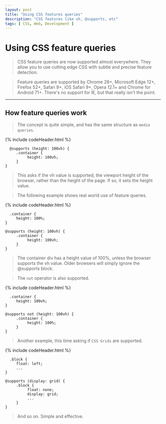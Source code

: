 ```yaml
---
layout: post
title: "Using CSS features queries"
description: "CSS features like vh, @supports, etc"
tags: [ CSS, Web, Development ]
---
```



# Using CSS feature queries
>CSS feature queries are now supported almost everywhere. They allow you to use cutting edge CSS with subtle and precise feature detection.

>Feature queries are supported by Chrome 28+, Microsoft Edge 12+, Firefox 52+, Safari 9+, iOS Safari 9+, Opera 12.1+ and Chrome for Android 71+. There's no support for IE, but that really isn't the point.
---

## How feature queries work
> The concept is quite simple, and has the same structure as `media queries`.

{% include codeHeader.html %}
```
  @supports (height: 100vh) {
     .container {
          height: 100vh;
     }
}

```

>This asks if the vh value is supported, the viewport height of the browser, rather than the height of the page. If so, it sets the height value.

>The following example shows real world use of feature queries.

{% include codeHeader.html %}
```
  .container {
     height: 100%;
}

@supports (height: 100vh) {
     .container {
          height: 100vh;
     }
}

```

>The container div has a height value of 100%, unless the browser supports the vh value. Older browsers will simply ignore the @supports block.

>The `not` operator is also supported.

{% include codeHeader.html %}
```
  .container {
     height: 100vh;
}

@supports not (height: 100vh) {
     .container {
          height: 100%;
     }
}
```

>Another example, this time asking if `CSS Grids` are supported.

{% include codeHeader.html %}
```
  .block {
     float: left;
     ...
}

@supports (display: grid) {
     .block {
          float: none;
          display: grid;
          ...
     }
}
```
>And so on. Simple and effective.